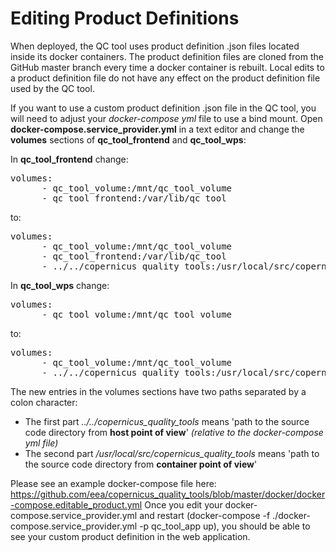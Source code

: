 # Editing Product Definitions

When deployed, the QC tool uses product definition .json files located inside its docker containers.
The product definition files are cloned from the GitHub master branch every time a docker container is rebuilt.
Local edits to a product definition file do not have any effect on the product definition file used by the QC tool.

If you want to use a custom product definition .json file in the QC tool, you will need to adjust your *docker-compose yml* file to use a bind mount.
Open **docker-compose.service_provider.yml** in a text editor and change the **volumes** sections of **qc_tool_frontend** and **qc_tool_wps**:

In **qc_tool_frontend** change:
<pre>
volumes:
      - qc_tool_volume:/mnt/qc_tool_volume
      - qc_tool_frontend:/var/lib/qc_tool
</pre>
to:
<pre>
volumes:
      - qc_tool_volume:/mnt/qc_tool_volume
      - qc_tool_frontend:/var/lib/qc_tool
      - ../../copernicus_quality_tools:/usr/local/src/copernicus_quality_tools
</pre>

In **qc_tool_wps** change:
<pre>
volumes:
      - qc_tool_volume:/mnt/qc_tool_volume
</pre>
to:
<pre>
volumes:
      - qc_tool_volume:/mnt/qc_tool_volume
      - ../../copernicus_quality_tools:/usr/local/src/copernicus_quality_tools
</pre>

The new entries in the volumes sections have two paths separated by a colon character:
* The first part *../../copernicus_quality_tools* means 'path to the source code directory from **host point of view**' _(relative to the docker-compose yml file)_
* The second part */usr/local/src/copernicus_quality_tools* means 'path to the source code directory from **container point of view**'

Please see an example docker-compose file here: https://github.com/eea/copernicus_quality_tools/blob/master/docker/docker-compose.editable_product.yml
Once you edit your docker-compose.service_provider.yml and restart (docker-compose -f ./docker-compose.service_provider.yml -p qc_tool_app up), you should be able to see your custom product definition in the web application.

